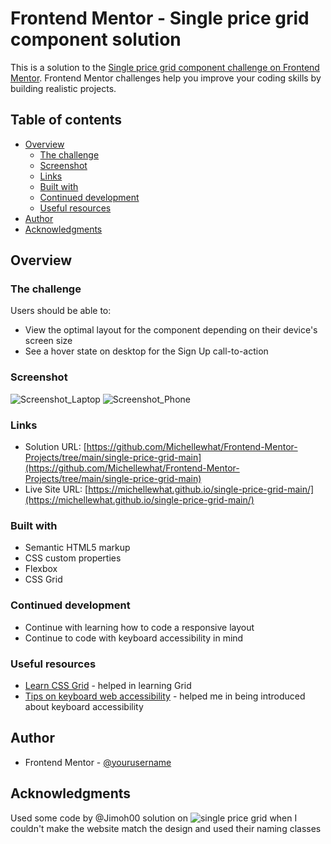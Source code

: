 # Frontend Mentor - Single price grid component solution

This is a solution to the [Single price grid component challenge on Frontend Mentor](https://www.frontendmentor.io/challenges/single-price-grid-component-5ce41129d0ff452fec5abbbc). Frontend Mentor challenges help you improve your coding skills by building realistic projects. 

## Table of contents

- [Overview](#overview)
  - [The challenge](#the-challenge)
  - [Screenshot](#screenshot)
  - [Links](#links)
  - [Built with](#built-with)
  - [Continued development](#continued-development)
  - [Useful resources](#useful-resources)
- [Author](#author)
- [Acknowledgments](#acknowledgments)

## Overview

### The challenge

Users should be able to:

- View the optimal layout for the component depending on their device's screen size
- See a hover state on desktop for the Sign Up call-to-action

### Screenshot
![Screenshot_Laptop](/images/Screenshot%202024-01-05%20at%2011-54-48%20Frontend%20Mentor%20Single%20Price%20Grid.png)
![Screenshot_Phone](/images/Screenshot%202024-01-05%20at%2011-55-52%20Frontend%20Mentor%20Single%20Price%20Grid.png)

### Links

- Solution URL: [https://github.com/Michellewhat/Frontend-Mentor-Projects/tree/main/single-price-grid-main](https://github.com/Michellewhat/Frontend-Mentor-Projects/tree/main/single-price-grid-main)
- Live Site URL: [https://michellewhat.github.io/single-price-grid-main/](https://michellewhat.github.io/single-price-grid-main/)

### Built with

- Semantic HTML5 markup
- CSS custom properties
- Flexbox
- CSS Grid

### Continued development

- Continue with learning how to code a responsive layout
- Continue to code with keyboard accessibility in mind

### Useful resources

- [Learn CSS Grid](https://youtu.be/EiNiSFIPIQE?si=UQ_m3XM3MVQPd0Lq) - helped in learning Grid
- [Tips on keyboard web accessibility](https://youtu.be/3NgFI9rGCys?si=R4a9f3iWL8rYR_v6) - helped me in being introduced about keyboard accessibility

## Author

- Frontend Mentor - [@yourusername](https://www.frontendmentor.io/profile/yourusername)

## Acknowledgments

Used some code by @Jimoh00 solution on ![single price grid](https://www.frontendmentor.io/solutions/single-price-grid-F6aFBXpMLY) when I couldn't make the website match the design and used their naming classes
